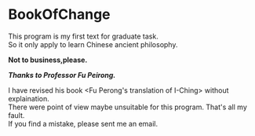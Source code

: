 # BookOfChange
This program is my first text for graduate task.<br>
So it only apply to learn Chinese ancient philosophy.<br>

**Not to business,please.**

***Thanks to Professor Fu Peirong.***

I have revised his book <Fu Perong's translation of I-Ching> without explaination.<br>
There were point of view maybe unsuitable for this program. That's all my fault.<br>
If you find a mistake, please sent me an email.<br>
